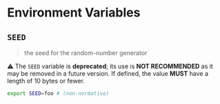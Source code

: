 # Environment Variables

## `SEED`

> the seed for the random-number generator

⚠️ The `SEED` variable is **deprecated**; its use is **NOT RECOMMENDED** as it
may be removed in a future version. If defined, the value **MUST** have a length
of 10 bytes or fewer.

```bash
export SEED=foo # (non-normative)
```
